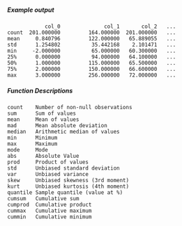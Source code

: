 ##### Example output

                col_0              col_1       col_2   ...
    count  201.000000         164.000000  201.000000   ...
    mean     0.840796         122.000000   65.889055   ...
    std      1.254802          35.442168    2.101471   ...
    min     -2.000000          65.000000   60.300000   ...
    25%      0.000000          94.000000   64.100000   ...
    50%      1.000000         115.000000   65.500000   ...
    75%      2.000000         150.000000   66.600000   ...
    max      3.000000         256.000000   72.000000   ...

##### Function Descriptions

    count    Number of non-null observations
    sum      Sum of values
    mean     Mean of values
    mad      Mean absolute deviation
    median   Arithmetic median of values
    min      Minimum
    max      Maximum
    mode     Mode
    abs      Absolute Value
    prod     Product of values
    std      Unbiased standard deviation
    var      Unbiased variance
    skew     Unbiased skewness (3rd moment)
    kurt     Unbiased kurtosis (4th moment)
    quantile Sample quantile (value at %)
    cumsum   Cumulative sum
    cumprod  Cumulative product
    cummax   Cumulative maximum
    cummin   Cumulative minimum

